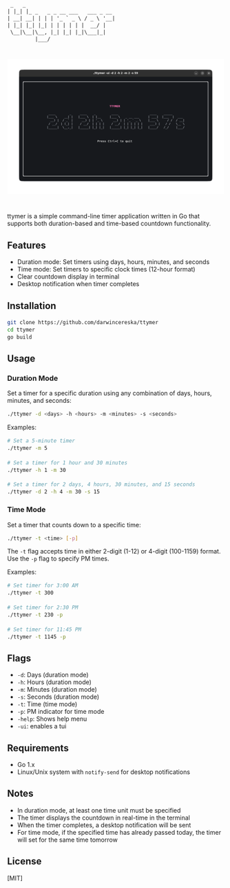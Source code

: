 ```
 _   _                             
| |_| |_ _   _ _ __ ___   ___ _ __ 
| __| __| | | | '_ ` _ \ / _ \ '__|
| |_| |_| |_| | | | | | |  __/ |   
 \__|\__|\__, |_| |_| |_|\___|_|   
         |___/
```
#
![Screenshot](screenshot.png)
# 
ttymer is a simple command-line timer application written in Go that supports both duration-based and time-based countdown functionality.

## Features

- Duration mode: Set timers using days, hours, minutes, and seconds
- Time mode: Set timers to specific clock times (12-hour format)
- Clear countdown display in terminal
- Desktop notification when timer completes

## Installation

```bash
git clone https://github.com/darwincereska/ttymer
cd ttymer
go build
```

## Usage

### Duration Mode
Set a timer for a specific duration using any combination of days, hours, minutes, and seconds:

```bash
./ttymer -d <days> -h <hours> -m <minutes> -s <seconds>
```

Examples:
```bash
# Set a 5-minute timer
./ttymer -m 5

# Set a timer for 1 hour and 30 minutes
./ttymer -h 1 -m 30

# Set a timer for 2 days, 4 hours, 30 minutes, and 15 seconds
./ttymer -d 2 -h 4 -m 30 -s 15
```

### Time Mode
Set a timer that counts down to a specific time:

```bash
./ttymer -t <time> [-p]
```

The `-t` flag accepts time in either 2-digit (1-12) or 4-digit (100-1159) format.
Use the `-p` flag to specify PM times.

Examples:
```bash
# Set timer for 3:00 AM
./ttymer -t 300

# Set timer for 2:30 PM
./ttymer -t 230 -p

# Set timer for 11:45 PM
./ttymer -t 1145 -p
```

## Flags

- `-d`: Days (duration mode)
- `-h`: Hours (duration mode)
- `-m`: Minutes (duration mode)
- `-s`: Seconds (duration mode)
- `-t`: Time (time mode)
- `-p`: PM indicator for time mode
- `-help`: Shows help menu
- `-ui`: enables a tui

## Requirements

- Go 1.x
- Linux/Unix system with `notify-send` for desktop notifications

## Notes

- In duration mode, at least one time unit must be specified
- The timer displays the countdown in real-time in the terminal
- When the timer completes, a desktop notification will be sent
- For time mode, if the specified time has already passed today, the timer will set for the same time tomorrow

## License

[MIT]
